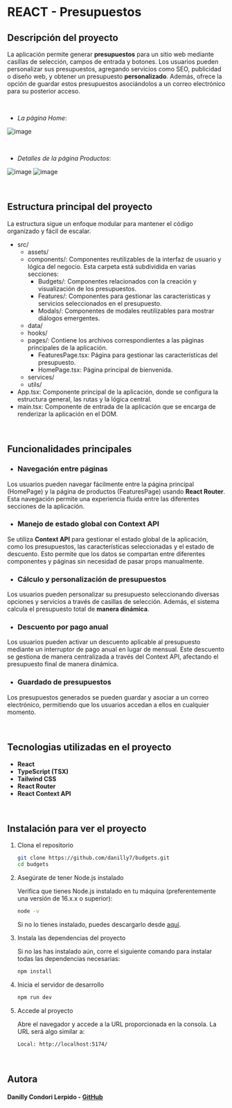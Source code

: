 # REACT - Presupuestos
## Descripción del proyecto

La aplicación permite generar **presupuestos** para un sitio web mediante casillas de selección, campos de entrada y botones. Los usuarios pueden personalizar sus presupuestos, agregando servicios como SEO, publicidad o diseño web, y obtener un presupuesto **personalizado**. Además, ofrece la opción de guardar estos presupuestos asociándolos a un correo electrónico para su posterior acceso.

<br>

- *La página Home*:

![image](https://github.com/user-attachments/assets/57835a6c-d5c5-4194-887d-5b65cb183424)

<br>

- *Detalles de la página Productos*:

![image](https://github.com/user-attachments/assets/3d0de162-9856-425c-8dbb-2c095f9e1a51)
![image](https://github.com/user-attachments/assets/415ae46d-ae1b-4bd3-802c-a8cb6b0fee42)


<br>

## Estructura principal del proyecto

La estructura sigue un enfoque modular para mantener el código organizado y fácil de escalar.
- src/
     - assets/
     - components/: Componentes reutilizables de la interfaz de usuario y lógica del negocio. Esta carpeta está subdividida en varias secciones:
          - Budgets/: Componentes relacionados con la creación y visualización de los presupuestos.
          - Features/: Componentes para gestionar las características y servicios seleccionados en el presupuesto.
          - Modals/: Componentes de modales reutilizables para mostrar diálogos emergentes.
   - data/
   - hooks/
   - pages/: Contiene los archivos correspondientes a las páginas principales de la aplicación.
       - FeaturesPage.tsx: Página para gestionar las características del presupuesto.
       - HomePage.tsx: Página principal de bienvenida.
   - services/
   - utils/
- App.tsx: Componente principal de la aplicación, donde se configura la estructura general, las rutas y la lógica central.
- main.tsx: Componente de entrada de la aplicación que se encarga de renderizar la aplicación en el DOM.

<br>

## Funcionalidades principales

- ### Navegación entre páginas
Los usuarios pueden navegar fácilmente entre la página principal (HomePage) y la página de productos (FeaturesPage) usando **React Router**. Esta navegación permite una experiencia fluida entre las diferentes secciones de la aplicación.

- ### Manejo de estado global con Context API
Se utiliza **Context API** para gestionar el estado global de la aplicación, como los presupuestos, las características seleccionadas y el estado de descuento. Esto permite que los datos se compartan entre diferentes componentes y páginas sin necesidad de pasar props manualmente.

- ### Cálculo y personalización de presupuestos
Los usuarios pueden personalizar su presupuesto seleccionando diversas opciones y servicios a través de casillas de selección. Además, el sistema calcula el presupuesto total de **manera dinámica**.

- ### Descuento por pago anual
Los usuarios pueden activar un descuento aplicable al presupuesto mediante un interruptor de pago anual en lugar de mensual. Este descuento se gestiona de manera centralizada a través del Context API, afectando el presupuesto final de manera dinámica.

- ### Guardado de presupuestos
Los presupuestos generados se pueden guardar y asociar a un correo electrónico, permitiendo que los usuarios accedan a ellos en cualquier momento.

<br>

## Tecnologias utilizadas en el proyecto

- **React**
- **TypeScript (TSX)**
- **Tailwind CSS**
- **React Router**
- **React Context API**

<br>

## Instalación para ver el proyecto

1. Clona el repositorio

   ```bash
   git clone https://github.com/danilly7/budgets.git
   cd budgets
   ``` 
   
2. Asegúrate de tener Node.js instalado

     Verifica que tienes Node.js instalado en tu máquina (preferentemente una versión de 16.x.x o superior):

   ```bash
   node -v
   ```
     Si no lo tienes instalado, puedes descargarlo desde [aquí](https://nodejs.org/en).

3. Instala las dependencias del proyecto

     Si no las has instalado aún, corre el siguiente comando para instalar todas las dependencias necesarias:

   ```bash
   npm install
   ```

4. Inicia el servidor de desarrollo

    ```bash
   npm run dev
   ```
5. Accede al proyecto

     Abre el navegador y accede a la URL proporcionada en la consola. La URL será algo similar a:

   ```bash
   Local: http://localhost:5174/
   ```

<br>

## Autora

#### Danilly Condori Lerpido - [GitHub](https://github.com/danilly7)
